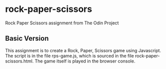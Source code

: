 # rock-paper-scissors
Rock Paper Scissors assignment from The Odin Project

## Basic Version
This assignment is to create a Rock, Paper, Scissors game using Javascript. The script is in the file rps-game.js, which is sourced in the file rock-paper-scissors.html. The game itself is played in the browser console.